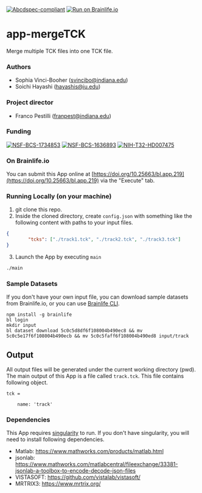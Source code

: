 [![Abcdspec-compliant](https://img.shields.io/badge/ABCD_Spec-v1.1-green.svg)](https://github.com/brain-life/abcd-spec)
[![Run on Brainlife.io](https://img.shields.io/badge/Brainlife-bl.app.219-blue.svg)](https://doi.org/10.25663/bl.app.219)

# app-mergeTCK
Merge multiple TCK files into one TCK file.

### Authors
- Sophia Vinci-Booher (svincibo@indiana.edu)
- Soichi Hayashi (hayashis@iu.edu)

### Project director
- Franco Pestilli (franpest@indiana.edu)

### Funding 
[![NSF-BCS-1734853](https://img.shields.io/badge/NSF_BCS-1734853-blue.svg)](https://nsf.gov/awardsearch/showAward?AWD_ID=1734853)
[![NSF-BCS-1636893](https://img.shields.io/badge/NSF_BCS-1636893-blue.svg)](https://nsf.gov/awardsearch/showAward?AWD_ID=1636893)
[![NIH-T32-HD007475](https://img.shields.io/badge/NIH_T32-HD007475-24-blue.svg)](https://www.nichd.nih.gov/grants-contracts/training-careers/extramural/institutional)

### On Brainlife.io

You can submit this App online at [https://doi.org/10.25663/bl.app.219](https://doi.org/10.25663/bl.app.219) via the "Execute" tab.

### Running Locally (on your machine)

1. git clone this repo.
2. Inside the cloned directory, create `config.json` with something like the following content with paths to your input files.

```json
{
        "tcks": ["./track1.tck", "./track2.tck", "./track3.tck"]
}
```

3. Launch the App by executing `main`

```bash
./main
```

### Sample Datasets

If you don't have your own input file, you can download sample datasets from Brainlife.io, or you can use [Brainlife CLI](https://github.com/brain-life/cli).

```
npm install -g brainlife
bl login
mkdir input
bl dataset download 5c0c5d8df6f108004b490ec8 && mv 5c0c5e17f6f108004b490ecb && mv 5c0c5faff6f108004b490ed8 input/track
```

## Output

All output files will be generated under the current working directory (pwd). The main output of this App is a file called `track.tck`. This file contains following object.

```
tck = 

    name: 'track'

```

### Dependencies

This App requires [singularity](https://www.sylabs.io/singularity/) to run. If you don't have singularity, you will need to install following dependencies.  

  - Matlab: https://www.mathworks.com/products/matlab.html
  - jsonlab: https://www.mathworks.com/matlabcentral/fileexchange/33381-jsonlab-a-toolbox-to-encode-decode-json-files
  - VISTASOFT: https://github.com/vistalab/vistasoft/
  - MRTRIX3: https://www.mrtrix.org/

